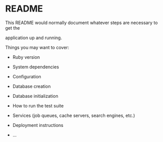 # README

This README would normally document whatever steps are necessary to get the                         

application up and running.          
  
Things you may want to cover:                                                                                
                                              
* Ruby version                          
                  
* System dependencies                                                                
                                            
* Configuration                             
                  
* Database creation           
        
* Database initialization          

* How to run the test suite
  
* Services (job queues, cache servers, search engines, etc.)

* Deployment instructions
  
* ...
